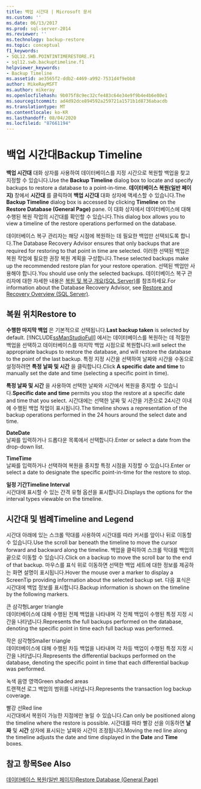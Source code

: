 ```yaml
---
title: 백업 시간대 | Microsoft 문서
ms.custom: ''
ms.date: 06/13/2017
ms.prod: sql-server-2014
ms.reviewer: ''
ms.technology: backup-restore
ms.topic: conceptual
f1_keywords:
- SQL12.SWB.POINTINTIMERESTORE.F1
- sql12.swb.backuptimeline.f1
helpviewer_keywords:
- Backup Timeline
ms.assetid: ae3565f2-ddb2-4469-a992-7531d4f9ebb8
author: MikeRayMSFT
ms.author: mikeray
ms.openlocfilehash: 9b075f8c9ec32cfe483c64e34e9f9b4e4b6e80e1
ms.sourcegitcommit: ad4d92dce894592a259721a1571b1d8736abacdb
ms.translationtype: MT
ms.contentlocale: ko-KR
ms.lasthandoff: 08/04/2020
ms.locfileid: "87661194"
---
```

# <a name="backup-timeline"></a><span data-ttu-id="bbb2a-102">백업 시간대</span><span class="sxs-lookup"><span data-stu-id="bbb2a-102">Backup Timeline</span></span>
  <span data-ttu-id="bbb2a-103">**백업 시간대** 대화 상자를 사용하여 데이터베이스를 지정 시간으로 복원할 백업을 찾고 지정할 수 있습니다.</span><span class="sxs-lookup"><span data-stu-id="bbb2a-103">Use the **Backup Timeline** dialog box to locate and specify backups to restore a database to a point-in-time.</span></span> <span data-ttu-id="bbb2a-104">**데이터베이스 복원(일반 페이지)** 창에서 **시간대** 를 클릭하여 **백업 시간대** 대화 상자에 액세스할 수 있습니다.</span><span class="sxs-lookup"><span data-stu-id="bbb2a-104">The **Backup Timeline** dialog box is accessed by clicking **Timeline** on the **Restore Database (General Page)** pane.</span></span> <span data-ttu-id="bbb2a-105">이 대화 상자에서 데이터베이스에 대해 수행된 복원 작업의 시간대를 확인할 수 있습니다.</span><span class="sxs-lookup"><span data-stu-id="bbb2a-105">This dialog box allows you to view a timeline of the restore operations performed on the database.</span></span>  
  
 <span data-ttu-id="bbb2a-106">데이터베이스 복구 관리자는 해당 시점에 복원하는 데 필요한 백업만 선택되도록 합니다.</span><span class="sxs-lookup"><span data-stu-id="bbb2a-106">The Database Recovery Advisor ensures that only backups that are required for restoring to that point in time are selected.</span></span> <span data-ttu-id="bbb2a-107">이러한 선택된 백업은 복원 작업에 필요한 권장 복원 계획을 구성합니다.</span><span class="sxs-lookup"><span data-stu-id="bbb2a-107">These selected backups make up the recommended restore plan for your restore operation.</span></span> <span data-ttu-id="bbb2a-108">선택된 백업만 사용해야 합니다.</span><span class="sxs-lookup"><span data-stu-id="bbb2a-108">You should use only the selected backups.</span></span> <span data-ttu-id="bbb2a-109">데이터베이스 복구 관리자에 대한 자세한 내용은 [복원 및 복구 개요&#40;SQL Server&#41;](restore-and-recovery-overview-sql-server.md)를 참조하세요.</span><span class="sxs-lookup"><span data-stu-id="bbb2a-109">For information about the Database Recovery Advisor, see [Restore and Recovery Overview &#40;SQL Server&#41;](restore-and-recovery-overview-sql-server.md).</span></span>  
  
## <a name="restore-to"></a><span data-ttu-id="bbb2a-110">복원 위치</span><span class="sxs-lookup"><span data-stu-id="bbb2a-110">Restore to</span></span>  
 <span data-ttu-id="bbb2a-111">**수행한 마지막 백업** 은 기본적으로 선택됩니다.</span><span class="sxs-lookup"><span data-stu-id="bbb2a-111">**Last backup taken** is selected by default.</span></span> [!INCLUDE[ssManStudioFull](../../includes/ssmanstudiofull-md.md)] <span data-ttu-id="bbb2a-112">에서는 데이터베이스를 복원하는 데 적절한 백업을 선택하고 데이터베이스를 마지막 백업 시점으로 복원합니다.</span><span class="sxs-lookup"><span data-stu-id="bbb2a-112">will select the appropriate backups to restore the database, and will restore the database to the point of the last backup.</span></span> <span data-ttu-id="bbb2a-113">특정 지정 시간을 선택하여 날짜와 시간을 수동으로 설정하려면 **특정 날짜 및 시간** 을 클릭합니다.</span><span class="sxs-lookup"><span data-stu-id="bbb2a-113">Click **A specific date and time** to manually set the date and time (selecting a specific point in time).</span></span>  
  
 <span data-ttu-id="bbb2a-114">**특정 날짜 및 시간** 을 사용하여 선택한 날짜와 시간에서 복원을 중지할 수 있습니다.</span><span class="sxs-lookup"><span data-stu-id="bbb2a-114">**Specific date and time** permits you stop the restore at a specific date and time that you select.</span></span> <span data-ttu-id="bbb2a-115">시간대에는 선택한 날짜 및 시간을 기준으로 24시간 이내에 수행된 백업 작업이 표시됩니다.</span><span class="sxs-lookup"><span data-stu-id="bbb2a-115">The timeline shows a representation of the backup operations performed in the 24 hours around the select date and time.</span></span>  
  
 <span data-ttu-id="bbb2a-116">**Date**</span><span class="sxs-lookup"><span data-stu-id="bbb2a-116">**Date**</span></span>  
 <span data-ttu-id="bbb2a-117">날짜를 입력하거나 드롭다운 목록에서 선택합니다.</span><span class="sxs-lookup"><span data-stu-id="bbb2a-117">Enter or select a date from the drop-down list.</span></span>  
  
 <span data-ttu-id="bbb2a-118">**Time**</span><span class="sxs-lookup"><span data-stu-id="bbb2a-118">**Time**</span></span>  
 <span data-ttu-id="bbb2a-119">날짜를 입력하거나 선택하여 복원을 중지할 특정 시점을 지정할 수 있습니다.</span><span class="sxs-lookup"><span data-stu-id="bbb2a-119">Enter or select a date to designate the specific point-in-time for the restore to stop.</span></span>  
  
 <span data-ttu-id="bbb2a-120">**일정 기간**</span><span class="sxs-lookup"><span data-stu-id="bbb2a-120">**Timeline Interval**</span></span>  
 <span data-ttu-id="bbb2a-121">시간대에 표시할 수 있는 간격 유형 옵션을 표시합니다.</span><span class="sxs-lookup"><span data-stu-id="bbb2a-121">Displays the options for the interval types viewable on the timeline.</span></span>  
  
## <a name="timeline-and-legend"></a><span data-ttu-id="bbb2a-122">시간대 및 범례</span><span class="sxs-lookup"><span data-stu-id="bbb2a-122">Timeline and Legend</span></span>  
 <span data-ttu-id="bbb2a-123">시간대 아래에 있는 스크롤 막대를 사용하여 시간대를 따라 커서를 앞이나 뒤로 이동할 수 있습니다.</span><span class="sxs-lookup"><span data-stu-id="bbb2a-123">Use the scroll bar beneath the timeline to move the cursor forward and backward along the timeline.</span></span> <span data-ttu-id="bbb2a-124">백업을 클릭하여 스크롤 막대를 백업의 끝으로 이동할 수 있습니다.</span><span class="sxs-lookup"><span data-stu-id="bbb2a-124">Click on a backup to move the scroll bar to the end of that backup.</span></span> <span data-ttu-id="bbb2a-125">마우스를 표식 위로 이동하면 선택한 백업 세트에 대한 정보를 제공하는 화면 설명이 표시됩니다.</span><span class="sxs-lookup"><span data-stu-id="bbb2a-125">Hover the mouse over a marker to display a ScreenTip providing information about the selected backup set.</span></span> <span data-ttu-id="bbb2a-126">다음 표식은 시간대에 백업 정보를 표시합니다.</span><span class="sxs-lookup"><span data-stu-id="bbb2a-126">Backup information is shown on the timeline by the following markers.</span></span>  
  
 <span data-ttu-id="bbb2a-127">큰 삼각형</span><span class="sxs-lookup"><span data-stu-id="bbb2a-127">Larger triangle</span></span>  
 <span data-ttu-id="bbb2a-128">데이터베이스에 대해 수행된 전체 백업을 나타내며 각 전체 백업이 수행된 특정 지정 시간을 나타냅니다.</span><span class="sxs-lookup"><span data-stu-id="bbb2a-128">Represents the full backups performed on the database, denoting the specific point in time each full backup was performed.</span></span>  
  
 <span data-ttu-id="bbb2a-129">작은 삼각형</span><span class="sxs-lookup"><span data-stu-id="bbb2a-129">Smaller triangle</span></span>  
 <span data-ttu-id="bbb2a-130">데이터베이스에 대해 수행된 차등 백업을 나타내며 각 차등 백업이 수행된 특정 지정 시간을 나타냅니다.</span><span class="sxs-lookup"><span data-stu-id="bbb2a-130">Represents the differential backups performed on the database, denoting the specific point in time that each differential backup was performed.</span></span>  
  
 <span data-ttu-id="bbb2a-131">녹색 음영 영역</span><span class="sxs-lookup"><span data-stu-id="bbb2a-131">Green shaded areas</span></span>  
 <span data-ttu-id="bbb2a-132">트랜잭션 로그 백업의 범위를 나타냅니다.</span><span class="sxs-lookup"><span data-stu-id="bbb2a-132">Represents the transaction log backup coverage.</span></span>  
  
 <span data-ttu-id="bbb2a-133">빨강 선</span><span class="sxs-lookup"><span data-stu-id="bbb2a-133">Red line</span></span>  
 <span data-ttu-id="bbb2a-134">시간대에서 복원이 가능한 지점에만 놓일 수 있습니다.</span><span class="sxs-lookup"><span data-stu-id="bbb2a-134">Can only be positioned along the timeline where the restore is possible.</span></span> <span data-ttu-id="bbb2a-135">시간대를 따라 빨강 선을 이동하면 **날짜** 및 **시간** 상자에 표시되는 날짜와 시간이 조정됩니다.</span><span class="sxs-lookup"><span data-stu-id="bbb2a-135">Moving the red line along the timeline adjusts the date and time displayed in the **Date** and **Time** boxes.</span></span>  
  
## <a name="see-also"></a><span data-ttu-id="bbb2a-136">참고 항목</span><span class="sxs-lookup"><span data-stu-id="bbb2a-136">See Also</span></span>  
 [<span data-ttu-id="bbb2a-137">데이터베이스 복원&#40;일반 페이지&#41;</span><span class="sxs-lookup"><span data-stu-id="bbb2a-137">Restore Database &#40;General Page&#41;</span></span>](../../integration-services/general-page-of-integration-services-designers-options.md)  
  
  
